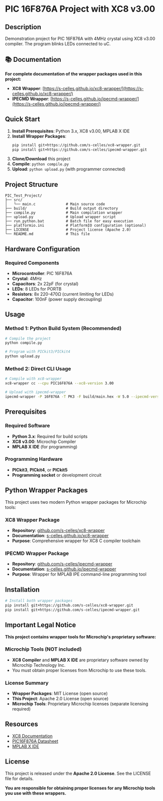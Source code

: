 # PIC 16F876A Project with XC8 v3.00

## Description
Demonstration project for PIC 16F876A with 4MHz crystal using XC8 v3.00 compiler.
The program blinks LEDs connected to uC.

## 📚 Documentation

**For complete documentation of the wrapper packages used in this project:**

- **XC8 Wrapper**: [https://s-celles.github.io/xc8-wrapper/](https://s-celles.github.io/xc8-wrapper/)
- **IPECMD Wrapper**: [https://s-celles.github.io/ipecmd-wrapper/](https://s-celles.github.io/ipecmd-wrapper/)

## Quick Start

1. **Install Prerequisites**: Python 3.x, XC8 v3.00, MPLAB X IDE
2. **Install Wrapper Packages**:
   ```bash
   pip install git+https://github.com/s-celles/xc8-wrapper.git
   pip install git+https://github.com/s-celles/ipecmd-wrapper.git
   ```
3. **Clone/Download** this project
4. **Compile**: `python compile.py`
5. **Upload**: `python upload.py` (with programmer connected)

## Project Structure
```
PIC_Test_Project/
├── src/
│   └── main.c              # Main source code
├── build/                  # Build output directory
├── compile.py              # Main compilation wrapper
├── upload.py               # Upload wrapper script
├── run_python.bat          # Batch file for easy execution
├── platformio.ini          # PlatformIO configuration (optional)
├── LICENSE                 # Project license (Apache 2.0)
└── README.md               # This file
```

## Hardware Configuration

### Required Components
- **Microcontroller**: PIC 16F876A
- **Crystal**: 4MHz
- **Capacitors**: 2x 22pF (for crystal)
- **LEDs**: 8 LEDs for PORTB
- **Resistors**: 8x 220-470Ω (current limiting for LEDs)
- **Capacitor**: 100nF (power supply decoupling)

## Usage

### Method 1: Python Build System (Recommended)
```bash
# Compile the project
python compile.py

# Program with PICkit3/PICkit4
python upload.py
```

### Method 2: Direct CLI Usage
```bash
# Compile with xc8-wrapper
xc8-wrapper cc --cpu PIC16F876A --xc8-version 3.00

# Upload with ipecmd-wrapper
ipecmd-wrapper -P 16F876A -T PK3 -F build/main.hex -W 5.0 --ipecmd-version 6.20
```

## Prerequisites

### Required Software
- **Python 3.x**: Required for build scripts
- **XC8 v3.00**: Microchip Compiler
- **MPLAB X IDE** (for programming)

### Programming Hardware
- **PICkit3**, **PICkit4**, or **PICkit5**
- **Programming socket** or development circuit
## Python Wrapper Packages

This project uses two modern Python wrapper packages for Microchip tools:

### XC8 Wrapper Package
- **Repository**: [github.com/s-celles/xc8-wrapper](https://github.com/s-celles/xc8-wrapper)
- **Documentation**: [s-celles.github.io/xc8-wrapper](https://s-celles.github.io/xc8-wrapper/)
- **Purpose**: Comprehensive wrapper for XC8 C compiler toolchain

### IPECMD Wrapper Package
- **Repository**: [github.com/s-celles/ipecmd-wrapper](https://github.com/s-celles/ipecmd-wrapper)
- **Documentation**: [s-celles.github.io/ipecmd-wrapper](https://s-celles.github.io/ipecmd-wrapper/)
- **Purpose**: Wrapper for MPLAB IPE command-line programming tool

## Installation

```bash
# Install both wrapper packages
pip install git+https://github.com/s-celles/xc8-wrapper.git
pip install git+https://github.com/s-celles/ipecmd-wrapper.git
```

## Important Legal Notice

**This project contains wrapper tools for Microchip's proprietary software:**

### Microchip Tools (NOT included)
- **XC8 Compiler** and **MPLAB X IDE** are proprietary software owned by Microchip Technology Inc.
- You must obtain proper licenses from Microchip to use these tools.

### License Summary
- **Wrapper Packages**: MIT License (open source)
- **This Project**: Apache 2.0 License (open source)
- **Microchip Tools**: Proprietary Microchip licenses (separate licensing required)

## Resources

- [XC8 Documentation](https://www.microchip.com/en-us/tools-resources/develop/mplab-xc-compilers)
- [PIC16F876A Datasheet](https://ww1.microchip.com/downloads/en/DeviceDoc/39582b.pdf)
- [MPLAB X IDE](https://www.microchip.com/en-us/tools-resources/develop/mplab-x-ide)

## License

This project is released under the **Apache 2.0 License**. See the LICENSE file for details.

**You are responsible for obtaining proper licenses for any Microchip tools you use with these wrappers.**
